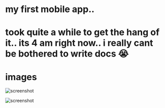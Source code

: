 # my first mobile app..
# took quite a while to get the hang of it.. its 4 am right now.. i really cant be bothered to write docs :sob:

# images

![screenshot](https://media.discordapp.net/attachments/696953764891983953/1026025582900809728/IMG_0417.png?width=310&height=671)

![screenshot](https://media.discordapp.net/attachments/696953764891983953/1026130243355934781/IMG_0419.png?width=310&height=671)